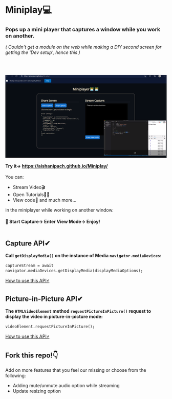 # Miniplay💻
<h3> Pops up a mini player that captures a window while you work on another.</h3>
<i>( Couldn't get a module on the web while making a DIY second screen for getting the 'Dev setup', hence this )</i>

<br><br>

![Image of miniplayrer at work](https://github.com/Aishanipach/Miniplay/blob/main/Linkledin.png)

<b> Try it-> https://aishanipach.github.io/Miniplay/ </b>
<br> <br>
You can:
- Stream Video🎬
- Open Tutorials👩‍💻
- View code📃 and much more...

in the miniplayer while working on another window.
#### 🚀 Start Capture-> Enter View Mode-> Enjoy!<br><br>

## Capture API✔ <br>
  <b> Call `getDisplayMedia()` on the instance of Media `navigator.mediaDevices`: </b> <br>
  ```
  captureStream = await navigator.mediaDevices.getDisplayMedia(displayMediaOptions);
  ```
  [How to use this API⚡](https://developer.mozilla.org/en-US/docs/Web/API/Screen_Capture_API)
  
 ## Picture-in-Picture API✔ <br>
  <b> The `HTMLVideoElement` method `requestPictureInPicture()` request to display the video in picture-in-picture mode: </b> <br>
  ```
 videoElement.requestPictureInPicture();
  ```
  [How to use this API⚡](https://developer.mozilla.org/en-US/docs/Web/API/HTMLVideoElement/requestPictureInPicture)
  
  ## Fork this repo!👇
  Add on more features that you feel our missing or choose from the following:
  
  + Adding mute/unmute audio option while streaming 
  + Update resizing option 
